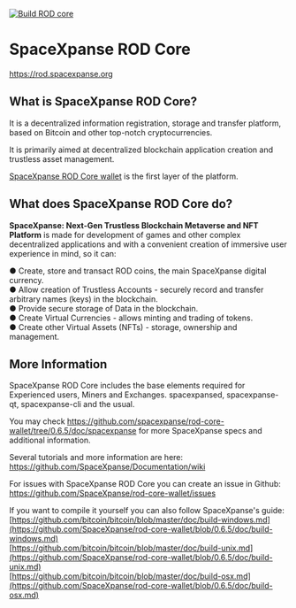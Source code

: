 [![Build ROD core](https://github.com/SpaceXpanse/rod-core-wallet/actions/workflows/buildcore.yml/badge.svg)](https://github.com/SpaceXpanse/rod-core-wallet/actions/workflows/buildcore.yml)

SpaceXpanse ROD Core
=========

https://rod.spacexpanse.org

## What is SpaceXpanse ROD Core?
It is a decentralized information registration, storage and transfer platform, based on Bitcoin and other top-notch cryptocurrencies.

It is primarily aimed at decentralized blockchain application creation and trustless asset management.

[SpaceXpanse ROD Core wallet](http://https://github.com/SpaceXpanse/rod-core-wallet "SpaceXpanse ROD Core") is the first layer of the platform.

## What does SpaceXpanse ROD Core do?
**SpaceXpanse: Next-Gen Trustless Blockchain Metaverse and NFT Platform** is made for development of games and other complex decentralized applications and with a convenient creation of immersive user experience in mind, so it can:

● Create, store and transact ROD coins, the main SpaceXpanse digital currency.  
● Allow creation of Trustless Accounts - securely record and transfer arbitrary names (keys) in the blockchain.  
● Provide secure storage of Data in the blockchain.  
● Create Virtual Currencies - allows minting and trading of tokens.  
● Create other Virtual Assets (NFTs) - storage, ownership and management.  

More Information
----------------

SpaceXpanse ROD Core includes the base elements required for Experienced users, Miners and Exchanges. spacexpansed, spacexpanse-qt, spacexpanse-cli and the usual.

You may check https://github.com/spacexpanse/rod-core-wallet/tree/0.6.5/doc/spacexpanse for more SpaceXpanse specs and additional information.

Several tutorials and more information are here:
https://github.com/SpaceXpanse/Documentation/wiki

For issues with SpaceXpanse ROD Core you can create an issue in Github: https://github.com/SpaceXpanse/rod-core-wallet/issues

If you want to compile it yourself you can also follow SpaceXpanse's guide:  
[https://github.com/bitcoin/bitcoin/blob/master/doc/build-windows.md](https://github.com/SpaceXpanse/rod-core-wallet/blob/0.6.5/doc/build-windows.md)   
[https://github.com/bitcoin/bitcoin/blob/master/doc/build-unix.md](https://github.com/SpaceXpanse/rod-core-wallet/blob/0.6.5/doc/build-unix.md)  
[https://github.com/bitcoin/bitcoin/blob/master/doc/build-osx.md](https://github.com/SpaceXpanse/rod-core-wallet/blob/0.6.5/doc/build-osx.md)  
